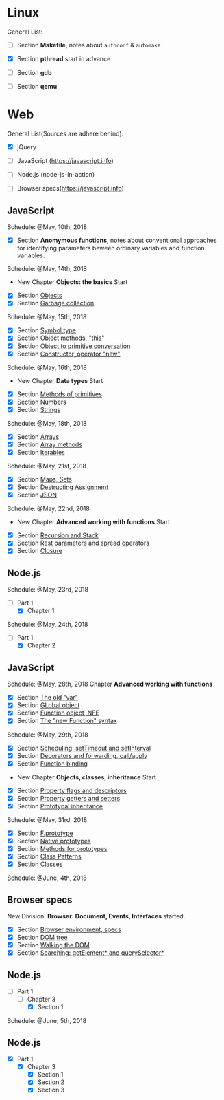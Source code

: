 # Linux

General List:

- [ ] Section **Makefile**, notes about `autoconf` & `automake`
- [x] Section **pthread** start in advance
- [ ] Section **gdb** 
- [ ] Section **qemu**



# Web

General List(Sources are adhere behind):

- [x] jQuery
- [ ] JavaScript (https://javascript.info)
- [ ] Node.js (node-js-in-action)
- [ ] Browser specs(https://javascript.info)


## JavaScript

Schedule: @May, 10th, 2018

- [x] Section **Anomymous functions**, notes about conventional approaches for identifying parameters beween ordinary variables and function variables.

Schedule: @May, 14th, 2018

- New Chapter **Objects: the basics** Start
- [x] Section [Objects](https://javascript.info/object)
- [x] Section [Garbage collection](https://javascript.info/garbage-collection)

Schedule: @May, 15th, 2018
- [x] Section [Symbol type](https://javascript.info/symbol)
- [x] Section [Object methods, "this"](https://javascript.info/object-methods)
- [x] Section [Object to primitive conversation](https://javascript.info/object-toprimitive)
- [x] Section [Constructor, operator "new"](https://javascript.info/constructor-new)

Schedule: @May, 16th, 2018

- New Chapter **Data types** Start
- [x] Section [Methods of primitives](https://javascript.info/primitives-methods)
- [x] Section [Numbers](https://javascript.info/number)
- [x] Section [Strings](https://javascript.info/string)

Schedule: @May, 18th, 2018

- [x] Section [Arrays](https://javascript.info/array)
- [x] Section [Array methods](https://javascript.info/array-methods)
- [x] Section [Iterables](https://javascript.info/iterable)

Schedule: @May, 21st, 2018

- [x] Section [Maps, Sets](https://javascript.info/map-set-weakmap-weakset)
- [x] Section [Destructing Assignment](https://javascript.info/destructuring-assignment)
- [x] Section [JSON](https://javascript.info/json)

Schedule: @May, 22nd, 2018
- New Chapter **Advanced working with functions** Start
- [x] Section [Recursion and Stack](https://javascript.info/recursion)
- [x] Section [Rest parameters and spread operators](https://javascript.info/rest-parameters-spread-operator)
- [x] Section [Closure](https://javascript.info/closure)

## Node.js
Schedule: @May, 23rd, 2018
- [ ] Part 1
    - [x] Chapter 1

Schedule: @May, 24th, 2018
- [ ] Part 1
    - [x] Chapter 2    

## JavaScript
Schedule: @May, 28th, 2018
Chapter **Advanced working with functions**
- [x] Section [The old "var"](https://javascript.info/var)
- [x] Section [GLobal object](https://javascript.info/global-object)
- [x] Section [Function object, NFE](https://javascript.info/function-object)
- [x] Section [The "new Function" syntax](https://javascript.info/new-function)

Schedule: @May, 29th, 2018
- [x] Section [Scheduling: setTimeout and setInterval
](https://javascript.info/settimeout-setinterval)
- [x] Section [Decorators and forwarding, call/apply
](https://javascript.info/call-apply-decorators)
- [x] Section [Function binding](https://javascript.info/bind)

* New Chapter **Objects, classes, inheritance** Start
- [x] Section [Property flags and descriptors](https://javascript.info/property-descriptors)
- [x] Section [Property getters and setters](https://javascript.info/property-accessors)
- [x] Section [Prototypal inheritance](https://javascript.info/prototype-inheritance)

Schedule: @May, 31rd, 2018
- [x] Section [F.prototype](https://javascript.info/function-prototype)
- [x] Section [Native prototypes](https://javascript.info/native-prototypes)
- [x] Section [Methods for prototypes](https://javascript.info/prototype-methods)
- [x] Section [Class Patterns](https://javascript.info/class-patterns)
- [x] Section [Classes](https://javascript.info/class)

Schedule: @June, 4th, 2018

## Browser specs
New Division: **Browser: Document, Events, Interfaces** started.
- [x] Section [Browser environment, specs](https://javascript.info/browser-environment)
- [x] Section [DOM tree](https://javascript.info/dom-nodes)
- [x] Section [Walking the DOM](https://javascript.info/dom-navigation)
- [x] Section [Searching: getElement* and querySelector*
](https://javascript.info/searching-elements-dom)

## Node.js

- [ ] Part 1
    - [ ] Chapter 3
        - [x] Section 1

Schedule: @June, 5th, 2018

## Node.js

- [x] Part 1
    - [x] Chapter 3
        - [x] Section 1
        - [x] Section 2
        - [x] Section 3